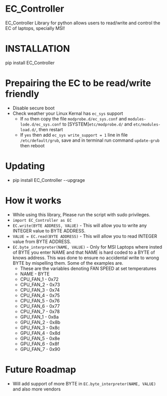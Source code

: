 # EC_Controller
EC_Controller Library for python allows users to read/write and control the EC of laptops, specially MSI!

# INSTALLATION
pip install EC_Controller

# Prepairing the EC to be read/write friendly
- Disable secure boot
- Check weather your Linux Kernal has ```ec_sys``` support
  - If ```no``` then copy the file ```modprobe.d/ec_sys.conf``` and ```modules-lode.d/ec_sys.conf``` to [SYSTEM]```etc/modprobe.d/``` and ```etc/modules-load.d/```, then restart
  - If ```yes``` then add ```ec_sys write_support = 1``` line in file ```/etc/default/grub```, save and in terminal run command ```update-grub``` then reboot

# Updating 
- pip install EC_Controller --upgrage

# How it works
- While using this library, Please run the script with sudo privileges.
- ```import EC_Controller as EC```
- ```EC.write(BYTE ADDRESS, VALUE)``` - This will allow you to write any INTEGER value to BYTE ADDRESS.
- ```VALUE = EC.read(BYTE ADDRESS)``` - This will allow you to read INTEGER value from BYTE ADDRESS.
- ```EC.byte_interpreter(NAME, VALUE)``` - Only for MSI Laptops where insted of BYTE you enter NAME and that NAME is hard coded to a BYTE of knows address. This was done to ensure no accidental write to wrong BYTE by mispelling them. Some of the examples are.
  - These are the variables denoting FAN SPEED at set temperatures
  -   NAME    - BYTE
  - CPU_FAN_1 - 0x72
  - CPU_FAN_2 - 0x73
  - CPU_FAN_3 - 0x74
  - CPU_FAN_4 - 0x75
  - CPU_FAN_5 - 0x76
  - CPU_FAN_6 - 0x77
  - CPU_FAN_7 - 0x78
  - GPU_FAN_1 - 0x8a
  - GPU_FAN_2 - 0x8b
  - GPU_FAN_3 - 0x8c
  - GPU_FAN_4 - 0x8d
  - GPU_FAN_5 - 0x8e
  - GPU_FAN_6 - 0x8f
  - GPU_FAN_7 - 0x90

# Future Roadmap
- Will add support of more BYTE in ```EC.byte_interpreter(NAME, VALUE)``` and also more vendors
